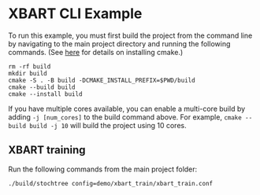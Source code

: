XBART CLI Example
=================

To run this example, you must first build the project from the command line by navigating to 
the main project directory and running the following commands. 
(See [here](https://cmake.org/install/) for details on installing cmake.)

```
rm -rf build
mkdir build
cmake -S . -B build -DCMAKE_INSTALL_PREFIX=$PWD/build
cmake --build build
cmake --install build
```

If you have multiple cores available, you can enable a multi-core build by adding `-j [num_cores]` to the build command above. 
For example, `cmake --build build -j 10` will build the project using 10 cores.

XBART training
--------------

Run the following commands from the main project folder:

```bash
./build/stochtree config=demo/xbart_train/xbart_train.conf
```
